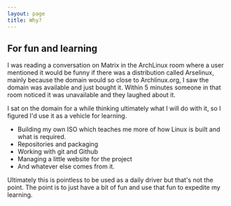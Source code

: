 ```yaml
---
layout: page
title: Why?
---
```


## For fun and learning 

I was reading a conversation on Matrix in the ArchLinux room where a user mentioned it would be funny if there was a distribution called Arselinux, mainly because the domain would so close to Archlinux.org, I saw the domain was available and just bought it. Within 5 minutes someone in that room noticed it was unavailable and they laughed about it. 

I sat on the domain for a while thinking ultimately what I will do with it, so I figured I'd use it as a vehicle for learning. 

- Building my own ISO which teaches me more of how Linux is built and what is required.
- Repositories and packaging
- Working with git and Github
- Managing a little website for the project
- And whatever else comes from it. 

Ultimately this is pointless to be used as a daily driver but that's not the point. The point is to just have a bit of fun and use that fun to expedite my learning. 


